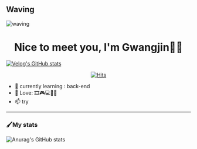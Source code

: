 ## Waving <a id="waving">
![waving](https://capsule-render.vercel.app/api?type=waving&height=200&text=WELCOME!&fontAlign=80&fontAlignY=40&color=timeAuto)
<div align=center>
	
 # Nice to meet you, I'm Gwangjin🙋‍♂️
  
</div>

[![Velog's GitHub stats](https://velog-readme-stats.vercel.app/api/badge?name=jin2424)](https://velog.io/@rhrhkdwls24) 

<div align=center>
	
  [![Hits](https://hits.seeyoufarm.com/api/count/incr/badge.svg?url=https://github.com/jin2424)](https://hits.seeyoufarm.com) 
  
</div>


- 🌱 currently learning : back-end
- 💞️ Love: 🎞🎮💻🙋‍♂️
- 📫 try


----------
### 🖌My stats
![Anurag's GitHub stats](https://github-readme-stats.vercel.app/api?username=jin2424&show_icons=true&theme=great-gatsby)
